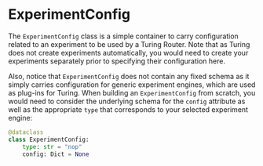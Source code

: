 # ExperimentConfig

The `ExperimentConfig` class is a simple container to carry configuration related to an experiment to be used by a 
Turing Router. Note that as Turing does not create experiments automatically, you would need to create your 
experiments separately prior to specifying their configuration here.

Also, notice that `ExperimentConfig` does not contain any fixed schema as it simply carries configuration for 
generic experiment engines, which are used as plug-ins for Turing. When building an `ExperimentConfig` from scratch, 
you would need to consider the underlying schema for the `config` attribute as well as the appropriate `type` that 
corresponds to your selected experiment engine:

```python
@dataclass
class ExperimentConfig:
    type: str = "nop"
    config: Dict = None
```